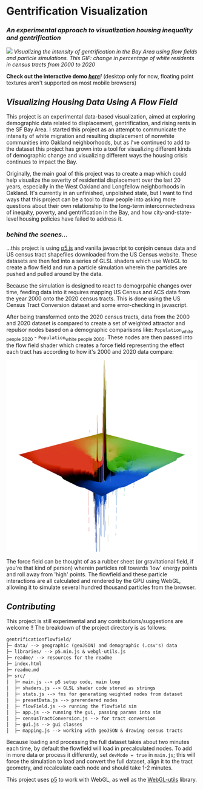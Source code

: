 <!-- what should this document be:
 - a brief introduction to what this is
 - a breif summary of how it works
 - a guide to contributing, what code is where -->

 # Gentrification Visualization

### ***An experimental approach to visualization housing inequality and gentrification***

 ![](readme/demo.gif)
*Visualizing the intensity of gentrification in the Bay Area using flow fields and particle simulations. This GIF: change in percentage of white residents in census tracts from 2000 to 2020*

 **Check out the interactive demo *[here](https://alexlafetra.github.io/gentrificationflowfield/)!*** (desktop only for now, floating point textures aren't supported on most mobile browsers)
 
 ## *Visualizing Housing Data Using A Flow Field*

This project is an experimental data-based visualization, aimed at exploring demographic data related to displacement, gentrification, and rising rents in the SF Bay Area. I started this project as an attempt to communicate the intensity of white migration and resulting displacement of nonwhite communities into Oakland neighborhoods, but as I've continued to add to the dataset this project has grown into a tool for visualizing different kinds of demographic change and visualizing different ways the housing crisis continues to impact the Bay. 

Originally, the main goal of this project was to create a map which could help visualize the severity of residential displacement over the last 20 years, especially in the West Oakland and Longfellow neighborhoods in Oakland. It's currently in an unfinished, unpolished state, but I want to find ways that this project can be a tool to draw people into asking more questions about their own relationship to the long-term interconnectedness of inequity, poverty, and gentrification in the Bay, and how city-and-state-level housing policies have failed to address it.

### *behind the scenes...*

...this project is using [p5.js](https://p5js.org/) and vanilla javascript to conjoin census data and US census tract shapefiles downloaded from the US Census website. These datasets are then fed into a series of GLSL shaders which use WebGL to create a flow field and run a particle simulation wherein the particles are pushed and pulled around by the data.

Because the simulation is designed to react to demogrpahic changes over time, feeding data into it requires mapping US Census and ACS data from the year 2000 onto the 2020 census tracts. This is done using the US Census Tract Conversion dataset and some error-checking in javascript.

 After being transformed onto the 2020 census tracts, data from the 2000 and 2020 dataset is compared to create a set of weighted attractor and repulsor nodes based on a demographic comparisons like: `Population`<sub>white people 2020</sub> - `Population`<sub>white people 2000</sub>. These nodes are then passed into the flow field shader which creates a force field representing the effect each tract has according to how it's 2000 and 2020 data compare:

![flowFieldTexture](readme/flowField.gif)

The force field can be thought of as a rubber sheet (or gravitational field, if you're that kind of person) wherein particles roll towards 'low' energy points and roll away from 'high' points. The flowfield and these particle interactions are all calculated and rendered by the GPU using WebGL, allowing it to simulate several hundred thousand particles from the browser.

<!-- As an example, the median rent in US Census Tract 4001 in Alameda County increased from $1,734 in 2000 to $3,500+ (the maximum value recorded in the 2020 census). The comparison function run is `Rent`<sub>2020</sub> - `Rent`<sub>2000</sub>, so we get a value of 1,766. This value is then mapped from -1 to 1 based on the maximum rent increases and drecreases, and then becomes the `strength` of that node/tract pair in the flow field. Once the strengths for each tract are calculated, all the nodes are passed into the 

where particles are accordingly subjected to forces from each census tract based on the statistic being visualized. -->

## *Contributing*

This project is still experimental and any contributions/suggestions are welcome !! The breakdown of the project directory is as follows:

```
gentrificationflowfield/
├─ data/ --> geographic (geoJSON) and demographic (.csv's) data
├─ libraries/ --> p5.min.js & webgl-utils.js
├─ readme/ --> resources for the readme
├─ index.html
├─ readme.md
├─ src/
│  ├─ main.js --> p5 setup code, main loop
│  ├─ shaders.js --> GLSL shader code stored as strings
│  ├─ stats.js --> fns for generating weighted nodes from dataset
│  ├─ presetData.js --> prerendered nodes
│  ├─ flowField.js --> running the flowfield sim
│  ├─ app.js --> running the gui, passing params into sim 
│  ├─ censusTractConversion.js --> for tract conversion
│  ├─ gui.js --> gui classes
│  ├─ mapping.js --> working with geoJSON & drawing census tracts
```

Because loading and processing the full dataset takes about two minutes each time, by default the flowfield will load in precalculated nodes. To add in more data or process it differently, set `devMode = true` in `main.js`; this will force the simulation to load and convert the full dataset, align it to the tract geometry, and recalculate each node and should take 1-2 minutes.

This project uses [p5](https://p5js.org/) to work with WebGL, as well as the [WebGL-utils](https://webgl2fundamentals.org/docs/) library.

